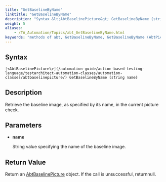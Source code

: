 ```yaml
--- 
title: "GetBaselineByName"
linktitle: "GetBaselineByName"
description: "Syntax &lt;AbtBaselinePicture&gt; GetBaselineByName (string name) Description Retrieve the baseline image, as specified by its name, in the current picture check. Parameters name String value specifying the ..."
weight: 5
aliases: 
    - /TA_Automation/Topics/abt_GetBaselineByName.html
keywords: "methods of abt, GetBaselineByName, GetBaselineByName (AbtPictureCheck), AbtPictureCheck, getbaselinebyname, abtpicturecheck getbaselinebyname, baseline image with specified name in current picture check, obtain baseline image with specified name"
---
```


## Syntax

`[<AbtBaselinePicture\>](/automation-guide/action-based-testing-language/testarchitect-automation-classes/automation-classes/abtbaselinepicture/) GetBaselineByName (string name)`

## Description

Retrieve the baseline image, as specified by its name, in the current picture check.

## Parameters

-   **name**

    String value specifying the name of the baseline image.


## Return Value

Return an [AbtBaselinePicture](/automation-guide/action-based-testing-language/testarchitect-automation-classes/automation-classes/abtbaselinepicture/) object. If the call is unsuccessful, returnnull.



